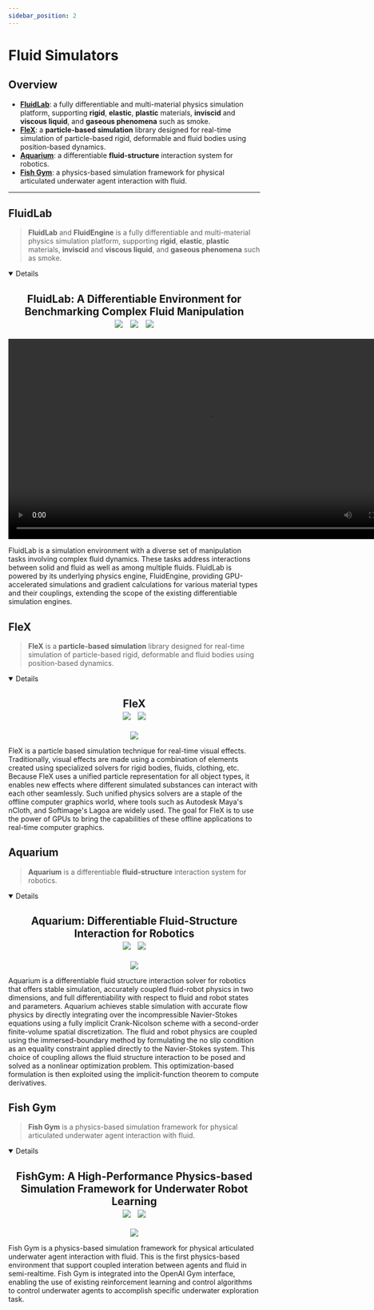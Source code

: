 ```yaml
---
sidebar_position: 2
---
```


# Fluid Simulators

## Overview
- [**FluidLab**](#fluidlab): a fully differentiable and multi-material physics simulation platform, supporting **rigid**, **elastic**, **plastic** materials, **inviscid** and **viscous liquid**, and **gaseous phenomena** such as smoke. 
- [**FleX**](#flex): a **particle-based simulation** library designed for real-time simulation of particle-based rigid, deformable and fluid bodies using position-based dynamics.
- [**Aquarium**](#aquarium): a differentiable **fluid-structure** interaction system for robotics.
- [**Fish Gym**](#fish-gym): a physics-based simulation framework for physical articulated underwater agent interaction with fluid.

---
## FluidLab

> **FluidLab** and **FluidEngine** is a fully differentiable and multi-material physics simulation platform, supporting **rigid**, **elastic**, **plastic** materials, **inviscid** and **viscous liquid**, and **gaseous phenomena** such as smoke.

<details open> <summary>Details</summary>
<h2 align="center">
  <b>FluidLab: A Differentiable Environment for Benchmarking Complex Fluid Manipulation</b>

<div align="center">
    <a href="https://fluidlab2023.github.io/" target="_blank"><img src="https://img.shields.io/badge/Website-FluidLab-red"></img></a>
    &nbsp;
    <a href="https://arxiv.org/abs/2303.02346" target="_blank"><img src="https://img.shields.io/badge/Paper-ArXiv-green"></img></a>
    &nbsp;
    <a href="https://github.com/zhouxian/FluidLab" target="_blank"><img src="https://img.shields.io/badge/Source-Code-purple"></img></a>
</div>
</h2>

<div align="center">
<video width="800" height="400" controls>
  <source src="https://fluidlab2023.github.io/static/videos/tasks.m4v" type="video/mp4"></source>
</video>
</div>

 FluidLab is a simulation environment with a diverse set of manipulation tasks involving complex fluid dynamics. These tasks address interactions between solid and fluid as well as among multiple fluids. FluidLab is powered by its underlying physics engine, FluidEngine, providing GPU-accelerated simulations and gradient calculations for various material types and their couplings, extending the scope of the existing differentiable simulation engines.

</details>

## FleX

> **FleX** is a **particle-based simulation** library designed for real-time simulation of particle-based rigid, deformable and fluid bodies using position-based dynamics.

<details open> <summary>Details</summary>
<h2 align="center">
  <b>FleX</b>

<div align="center">
    <a href="https://developer.nvidia.com/flex" target="_blank"><img src="https://img.shields.io/badge/Website-Flex-red"></img></a>
    &nbsp;
    <a href="https://github.com/NVIDIAGameWorks/FleX" target="_blank"><img src="https://img.shields.io/badge/Source-Code-purple"></img></a>
</div>
</h2>

<div align="center">
<div style={{ textAlign: 'center' }}>
    <img src="https://d29g4g2dyqv443.cloudfront.net/sites/default/files/akamai/gamedev/images/flex.jpg"/>
  </div>
</div>

FleX is a particle based simulation technique for real-time visual effects. Traditionally, visual effects are made using a combination of elements created using specialized solvers for rigid bodies, fluids, clothing, etc. Because FleX uses a unified particle representation for all object types, it enables new effects where different simulated substances can interact with each other seamlessly. Such unified physics solvers are a staple of the offline computer graphics world, where tools such as Autodesk Maya's nCloth, and Softimage's Lagoa are widely used. The goal for FleX is to use the power of GPUs to bring the capabilities of these offline applications to real-time computer graphics.

</details>

## Aquarium 

> **Aquarium** is a differentiable **fluid-structure** interaction system for robotics.


<details open> <summary>Details</summary>
<h2 align="center">
  <b>Aquarium: Differentiable Fluid-Structure Interaction for Robotics
</b>

<div align="center">
    <a href="https://rexlab.ri.cmu.edu/papers/aquarium.pdf" target="_blank"><img src="https://img.shields.io/badge/Paper-PDF-green"></img></a>
    &nbsp;
    <a href="https://github.com/RoboticExplorationLab/Aquarium.jl" target="_blank"><img src="https://img.shields.io/badge/Source-Code-purple"></img></a>
</div>
</h2>

<div align="center">
<div style={{ textAlign: 'center'}}>
    <img src="https://rexlab.ri.cmu.edu/img/aquarium/aquarium.gif"/>
  </div>
</div>

Aquarium is a differentiable fluid structure interaction solver for robotics that offers stable simulation, accurately coupled fluid-robot physics in two dimensions, and full differentiability with respect to fluid and robot states and parameters. Aquarium achieves stable simulation with accurate flow physics by directly integrating over the incompressible Navier-Stokes equations using a fully implicit Crank-Nicolson scheme with a second-order finite-volume spatial discretization. The fluid and robot physics are coupled using the immersed-boundary method by formulating the no slip condition as an equality constraint applied directly to the Navier-Stokes system. This choice of coupling allows the fluid structure interaction to be posed and solved as a nonlinear optimization problem. This optimization-based formulation is then exploited using the implicit-function theorem to compute derivatives.

</details>


## Fish Gym 

> **Fish Gym** is a physics-based simulation framework for physical articulated underwater agent interaction with fluid.

<details open> <summary>Details</summary>
<h2 align="center">
  <b>FishGym: A High-Performance Physics-based Simulation Framework for Underwater Robot Learning
</b>

<div align="center">
    <a href="https://arxiv.org/abs/2206.01683" target="_blank"><img src="https://img.shields.io/badge/Paper-ArXiv-green"></img></a>
    &nbsp;
    <a href="https://github.com/fish-gym/gym-fish" target="_blank"><img src="https://img.shields.io/badge/Source-Code-purple"></img></a>
</div>
</h2>

<div align="center">
<div style={{ textAlign: 'center'}}>
    <img src="https://gym-fish.readthedocs.io/en/latest/_images/koi_cruising.png"/>
  </div>
</div>

Fish Gym is a physics-based simulation framework for physical articulated underwater agent interaction with fluid. This is the first physics-based environment that support coupled interation between agents and fluid in semi-realtime. Fish Gym is integrated into the OpenAI Gym interface, enabling the use of existing reinforcement learning and control algorithms to control underwater agents to accomplish specific underwater exploration task.


</details>